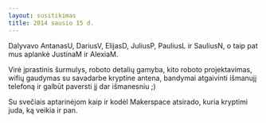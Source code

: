 ```yaml
---
layout: susitikimas
title: 2014 sausio 15 d.
---
```

Dalyvavo AntanasU, DariusV, ElijasD, JuliusP, PauliusL ir SauliusN,
o taip pat mus aplankė JustinaM ir AlexiaM.


Virė įprastinis šurmulys, roboto detalių gamyba, kito roboto projektavimas,
wifių gaudymas su savadarbe kryptine antena, bandymai atgaivinti išmanujį
telefoną ir galbūt paversti jį dar išmanesniu ;)

Su svečiais aptarinėjom kaip ir kodėl Makerspace atsirado, kuria
kryptimi juda, ką veikia ir pan.


